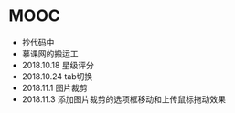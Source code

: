 # MOOC
* 抄代码中
* 慕课网的搬运工
* 2018.10.18 星级评分
* 2018.10.24 tab切换
* 2018.11.1 图片裁剪
* 2018.11.3 添加图片裁剪的选项框移动和上传鼠标拖动效果
